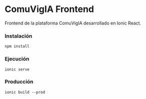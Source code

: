 # ComuVigIA Frontend

Frontend de la plataforma ComuVigIA desarrollado en Ionic React.

### Instalación

```
npm install
```

### Ejecución
```
ionic serve
```

### Producción
```
ionic build --prod
```